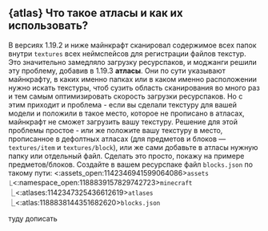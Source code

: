 ## {atlas} Что такое атласы и как их использовать?
В версиях 1.19.2 и ниже майнкрафт сканировал содержимое всех папок внутри `textures` всех неймспейсов для регистрации файлов текстур. Это значительно замедляло загрузку ресурспаков, и моджанги решили эту проблему, добавив в 1.19.3 **атласы**. Они по сути указывают майнкрафту, в каких именно папках или в каком именно расположении нужно искать текстуры, чтоб сузить область сканирования во много раз и тем самым оптимизировать скорость загрузки ресурспаков. Но с этим приходит и проблема - если вы сделали текстуру для вашей модели и положили в такое место, которое не прописано в атласах, майнкрафт не сможет загрузить вашу текстуру. Решение для этой проблемы простое - или же положите вашу текстуру в место, прописанное в дефолтных атласах (для предметов и блоков — `textures/item` и `textures/block`), или же сами добавьте в атласы нужную папку или отдельный файл. Сделать это просто, покажу на примере предметов/блоков. Создайте в вашем ресурспаке файл `blocks.json` по такому пути:
<:assets_open:1142346941599064086>`assets`
⎿<:namespace_open:1188839157829742723>`minecraft`
　⎿<:atlases:1142347325436612619>`atlases`
　　⎿<:atlas:1188838144351682620>`blocks.json`

туду дописать